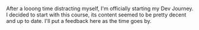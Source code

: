 After a looong time distracting myself, I'm officially starting my Dev Journey. I decided to start with this course, its content seemed to be pretty decent and up to date. I'll put a feedback here as the time goes by. 

